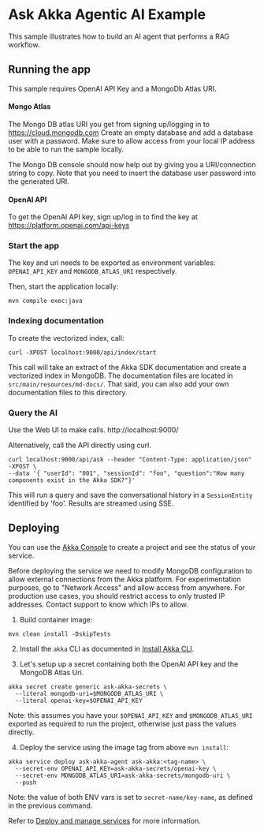 # Ask Akka Agentic AI Example

This sample illustrates how to build an AI agent that performs a RAG workflow. 

## Running the app

This sample requires OpenAI API Key and a MongoDb Atlas URI. 

#### Mongo Atlas
The Mongo DB atlas URI you get from signing up/logging in to https://cloud.mongodb.com
Create an empty database and add a database user with a password. Make sure to allow access from your local IP address
to be able to run the sample locally.

The Mongo DB console should now help out by giving you a URI/connection
string to copy. Note that you need to insert the database user password into the generated URI.

#### OpenAI API
To get the OpenAI API key, sign up/log in to find the key at https://platform.openai.com/api-keys

### Start the app

The key and uri needs to be exported as environment variables:
`OPENAI_API_KEY` and `MONGODB_ATLAS_URI` respectively.

Then, start the application locally:

```shell
mvn compile exec:java
```

### Indexing documentation

To create the vectorized index, call: 

```shell
curl -XPOST localhost:9000/api/index/start 
```
This call will take an extract of the Akka SDK documentation and create a vectorized index in MongoDB.
The documentation files are located in `src/main/resources/md-docs/`. That said, you can also add your own documentation files to this directory.

### Query the AI

Use the Web UI to make calls.
http://localhost:9000/

Alternatively, call the API directly using curl.

```shell
curl localhost:9000/api/ask --header "Content-Type: application/json" -XPOST \
--data '{ "userId": "001", "sessionId": "foo", "question":"How many components exist in the Akka SDK?"}'
```

This will run a query and save the conversational history in a `SessionEntity` identified by 'foo'.
Results are streamed using SSE.


## Deploying

You can use the [Akka Console](https://console.akka.io) to create a project and see the status of your service.

Before deploying the service we need to modify MongoDB configuration to allow external connections from
the Akka platform. For experimentation purposes, go to "Network Access" and allow access from anywhere.
For production use cases, you should restrict access to only trusted IP addresses.
Contact support to know which IPs to allow.

1. Build container image:

```shell
mvn clean install -DskipTests
```

2. Install the `akka` CLI as documented in [Install Akka CLI](https://doc.akka.io/reference/cli/index.html).

3. Let's setup up a secret containing both the OpenAI API key and the MongoDB Atlas Uri.

```shell
akka secret create generic ask-akka-secrets \
  --literal mongodb-uri=$MONGODB_ATLAS_URI \
  --literal openai-key=$OPENAI_API_KEY
```

Note: this assumes you have your `$OPENAI_API_KEY` and `$MONGODB_ATLAS_URI` exported as required to run the project, otherwise just pass the values directly.

4. Deploy the service using the image tag from above `mvn install`:

```shell
akka service deploy ask-akka-agent ask-akka:<tag-name> \
  --secret-env OPENAI_API_KEY=ask-akka-secrets/openai-key \
  --secret-env MONGODB_ATLAS_URI=ask-akka-secrets/mongodb-uri \
  --push
```

Note: the value of both ENV vars is set to `secret-name/key-name`, as defined in the previous command.


Refer to [Deploy and manage services](https://doc.akka.io/operations/services/deploy-service.html)
for more information.
